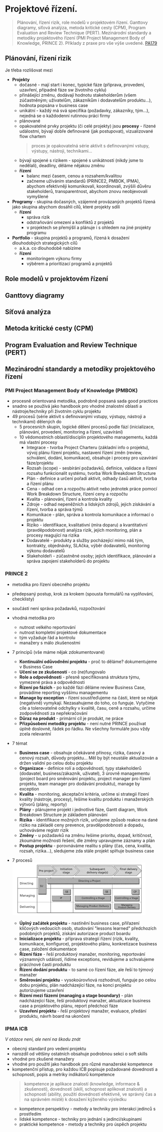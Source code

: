 # Projektové řízení. 
> Plánování, řízení rizik, role modelů v projektovém řízení. Ganttovy diagramy, síťová analýza, metoda kritické cesty (CPM), Program Evaluation and Review Technique (PERT). Mezinárodní standardy a metodiky projektového řízení (PMI Project Management Body of Knowledge, PRINCE 2). Příklady z praxe pro vše výše uvedené. [PA179](https://is.muni.cz/auth/el/fi/jaro2022/PA179/um/)

## Plánování, řízení rizik

Je třeba rozlišovat mezi
- **Projekty**
    - dočasné - mají start i konec, typické fáze (příprava, provedení, uzavření, případně fáze sw životního cyklu)
    - přinášející změnu, dodávají hodnotu stakeholderům (všem zúčastněným; uživatelům, zákazníkům i dodavatelům produktu...), hodnota popsána v business case
    - unikátní - každý má svá specifika (požadavky, zákazníky, tým...), nejedná se o každodenní rutinnou práci firmy
    - plánované
    - opakovatelné prvky projektu (či celé projekty) jsou **procesy** - řízené událostmi, bývají dobře definované (jak postupovat), vizualizované flow chartem
        > proces je opakovatelná série aktivit s definovanými vstupy, výstupy, nástroji, technikami...
    - bývají spojené s rizikem - spojené s unikátností (nikdy jsme to nedělali), deadliny, děláme nějakou změnu
    - **řízení**
        - balanc mezi časem, cenou a rozsahem/kvalitou
        - začneme užíváním standardů (PRINCE2, PMBOK, IPMA), abychom efektivněji komunikovali, koordinovali, zvýšili důvěru stakeholderů, transparentnost, abychom znovu neobjevovali vymyšlené
- **Programy** - skupina dočasných, vzájemně provázaných projektů řízená jako skupina abychom dosáhli cílů, které projekty sdílí
    - **řízení**
        - správa rizik
        - odstraňování omezení a konfliktů z projektů
        - v projektech se přemýšlí a plánuje i s ohledem na jiné projekty programu
- **Portfolio** - skupina projektů a programů, řízená k dosažení dlouhodobých strategických cílů
    - a.k.a. co dlouhodobě nabízíme
    - **řízení** 
        - monitoringem výkonu firmy
        - výběrem a prioritizací programů a projektů






## Role modelů v projektovém řízení

## Ganttovy diagramy

## Síťová analýza

## Metoda kritické cesty (CPM)

## Program Evaluation and Review Technique (PERT)

## Mezinárodní standardy a metodiky projektového řízení 
### PMI Project Management Body of Knowledge (PMBOK)
- procesně orientovaná metodika, podrobně popsaná sada good practices
- snadno se používá jako handbook pro vhodné znalostní oblasti a nástroje/techniky při životním cyklu projektu
- 49 procesů (série aktivit s definovanými vstupy, výstupy, nástroji a technikami) dělených do
    - 5 procesních skupin, logické dělení procesů podle fází (inicializace, plánování, provedení, monitoring a řízení, uzavírání)
    - 10 vědomostních oblastí/disciplín projektového managementu, každá má vlastní procesy
        - Integrace - tvorba Project Charteru (základní info o projektu), vývoj plánu řízení projektu, nastavení řízení změn (review, schválení, dodání, komunikace), obsahuje i procesy pro uzavírání fáze/projektu
        - Rozsah (scope) - sesbírání požadavků, definice, validace a řízení rozsahu funkcionalit systému, tvorba Work Breakdown Structure
        - Plán - definice a určení pořadí aktivit, odhady časů aktivit, tvorba a řízení plánu
        - Cena - odhad cen a rozpočtu aktivit nebo jednotek práce pomocí Work Breakdown Structure, řízení ceny a rozpočtu
        - Kvalita - plánování, řízení a kontrola kvality
        - Zdroje - odhad nepeněžních a lidských zdrojů, jejich získávání a řízení, tvorba a správa týmů
        - Komunikace - plán, správa a kontrola komunikace a informací o projektu
        - Riziko - identifikace, kvalitativní (míra doparu) a kvantitativní (pravděpodobnost) analýza rizik, jejich monitoring, plán a procesy reagující na rizika
        - Dodavatelé - produkty a služby pocházející mimo náš tým, kontrakty, objednávky, SLAčka, výběr dodavatelů, monitoring výkonu dodavatelů
        - Stakeholdeři - zúčastněné osoby; jejich identifikace, plánování a správa zapojení stakeholderů do projektu

### PRINCE 2
- metodika pro řízení obecného projektu
- předepsaný postup, krok za krokem (spousta formulářů na vyplňování, checklisty)
- součástí není správa požadavků, rozpočtování
- vhodná metodika pro
    - nutnost velkého reportování
    - nutnost kompletní projektové dokumentace
    - tým vyžaduje řád a kontrolu
    - manažery s málo zkušenostmi

- 7 principů (vše máme nějak zdokumentované)
    - **Kontinuální odůvodnění projektu** - proč to děláme? dokumentujeme v Business Case 
    - **Učení se ze zkušeností** -  co (ne)fungovalo
    - **Role a odpovědnosti** - přesně specifikovaná struktura týmu, vymezené práva a odpovědnosti
    - **Řízení po fázích** - po každé fázi děláme review Business Case, provádíme reporting vyššímu managementu
    - **Manage by exception** - řízení soustřeďujeme na části, které se nějak (negativně) vymykají. Nezasahujeme do toho, co funguje. Vytyčíme cíle a tolerovatelné odchylky v kvalitě, času, ceně a rozsahu, určíme zodpovědnosti za nepřekračování
    - **Důraz na produkt** - primární cíl je produkt, ne práce
    - **Přizpůsobení metodiky projektu** - není nutné PRINCE používat úplně doslovně, řádek po řádku. Ne všechny formuláře jsou vždy zcela relevantní

- 7 témat
    - **Business case** - obsahuje očekávané přínosy, rizika, časový a cenový rozsah, důvody projektu... Měl by být neustále aktualizován a držen validní po celou dobu projektu
    - **Organizace** - definice rolí a odpovědností, typy stakeholderů (dodavatel, business/zákazník, uživatel), 3 úrovně managementu (project board pro směrování projektu, project manager pro řízení projektu, team manager pro dodávání produktu), manage by exception
    - **Kvalita** - monitoring, akceptační kritéria, určíme si strategii řízení kvality (nástroje, procesy), řešíme kvalitu produktu i manažerských výtvorů (plány, reporty)
    - **Plány** - plánujeme projekt i jednotlivé fáze, Gantt diagram, Work Breakdown Structure je základem plánování
    - **Rizika** - identifikace možných rizik, určujeme způsob reakce na dané riziko na základě ceny prevence, pravděpodobnosti a dopadu, uchováváme registr rizik
    - **Změny** - u požadavků na změnu řešíme prioritu, dopad, kritičnost, zkoumáme možnosti řešení, dle změny upravujeme záznamy a plán
    - **Postup projektu** - porovnáváme realitu s plány (čas, cena, kvalita, rozsah, rizika...), sledujeme zda stále projekt splňuje business case

- 7 procesů
    ![](img/20230525115631.png)
    - **Úplný začátek projektu** - nastínění business case, přiřazení klíčových vedoucích osob, studování "lessons learned" předchozích podobných projektů, získání autorizace product boardu
    - **Inicializace projektu** - příprava strategií řízení (rizik, kvality, komunikace, konfigurce), projektového plánu, konkretizace business case, založení dokumentace
    - **Řízení fáze** - řeší produktový manažer, monitoring, reportování významných událostí, řídíme exceptions, revidujeme a schvalujeme práci/nové časti produktu
    - **Řízení dodání produktu** - to samé co řízení fáze, ale řeší to týmový manažer
    - **Směrování projektu** - vysokoúrovňová rozhodnutí, funguje po celou dobu projektu, plán nadcházející fáze, na konci projektu autorizujeme uzavření
    - **Řízení mezi fázemi (managing a stage boundary)** - plán nadcházející fáze, řeší produktový manažer, aktualizace business case a projektového plánu, report předchozí fáze
    - **Uzavření projektu** - řeší projektový manažer, evaluace, předání produktu, návrh board na ukončení

### IPMA ICB
*V otázce není, ale není na škodu znát*
- obecný standard pro vedení projektu
- narozdíl od většiny ostatních obsahuje podrobnou sekci o soft skills
- vhodné pro zkušené manažery
- vhodné pro použití jako handbook pro různé manažerské kompetence
- kompetenční přístup, pro každou ICB popisuje požadované dovednosti a schopnosti, popis a metriky indikátorů kompetence
    > kompetence je aplikace znalostí (knowledge, informace & zkušenosti), dovedností (skill, schopnost aplikovat znalosti) a schopností (ability, použití dovedností efektivně, ve správný čas a na správném místě) k dosažení kýženého výsledku
    - kompetence perspektivy - metody a techniky pro interakci jedinců s prostředím
    - lidské kompetence - techniky pro jednání s jedinci/skupinami
    - praktické kompetence - metody a techniky pro úspěch projektu
